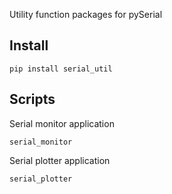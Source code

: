 Utility function packages for pySerial

## Install
```shell
pip install serial_util
```

## Scripts
Serial monitor application
```shell
serial_monitor
```

Serial plotter application
```shell
serial_plotter
```